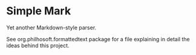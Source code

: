 Simple Mark
===========

Yet another Markdown-style parser.

See org.philhosoft.formattedtext package for a file explaining in detail the ideas behind this project.
